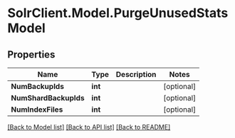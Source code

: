 # SolrClient.Model.PurgeUnusedStatsModel

## Properties

Name | Type | Description | Notes
------------ | ------------- | ------------- | -------------
**NumBackupIds** | **int** |  | [optional] 
**NumShardBackupIds** | **int** |  | [optional] 
**NumIndexFiles** | **int** |  | [optional] 

[[Back to Model list]](../README.md#documentation-for-models) [[Back to API list]](../README.md#documentation-for-api-endpoints) [[Back to README]](../README.md)

